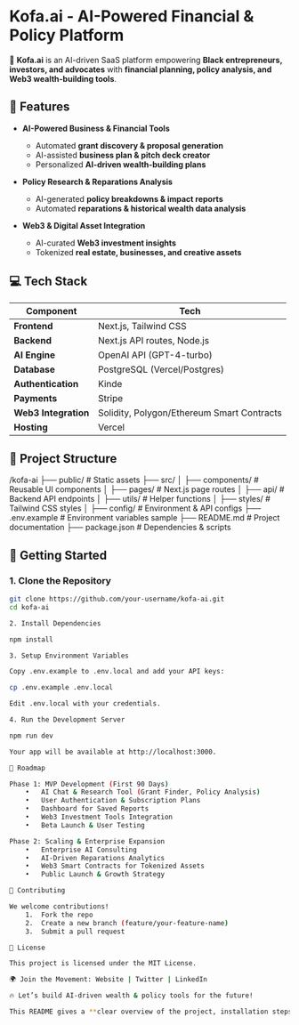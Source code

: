 # Kofa.ai - AI-Powered Financial & Policy Platform  

🚀 **Kofa.ai** is an AI-driven SaaS platform empowering **Black entrepreneurs, investors, and advocates** with **financial planning, policy analysis, and Web3 wealth-building tools**.  

## 📌 Features
- **AI-Powered Business & Financial Tools**
  - Automated **grant discovery & proposal generation**  
  - AI-assisted **business plan & pitch deck creator**  
  - Personalized **AI-driven wealth-building plans**  

- **Policy Research & Reparations Analysis**
  - AI-generated **policy breakdowns & impact reports**  
  - Automated **reparations & historical wealth data analysis**  

- **Web3 & Digital Asset Integration**
  - AI-curated **Web3 investment insights**  
  - Tokenized **real estate, businesses, and creative assets**  

## 💻 Tech Stack
| Component  | Tech  |
|------------|----------------------|
| **Frontend** | Next.js, Tailwind CSS |
| **Backend** | Next.js API routes, Node.js |
| **AI Engine** | OpenAI API (GPT-4-turbo) |
| **Database** | PostgreSQL (Vercel/Postgres) |
| **Authentication** | Kinde |
| **Payments** | Stripe |
| **Web3 Integration** | Solidity, Polygon/Ethereum Smart Contracts |
| **Hosting** | Vercel |

## 📂 Project Structure

/kofa-ai
├── public/               # Static assets
├── src/
│   ├── components/       # Reusable UI components
│   ├── pages/            # Next.js page routes
│   ├── api/              # Backend API endpoints
│   ├── utils/            # Helper functions
│   ├── styles/           # Tailwind CSS styles
│   ├── config/           # Environment & API configs
├── .env.example          # Environment variables sample
├── README.md             # Project documentation
├── package.json          # Dependencies & scripts

## 🚀 Getting Started  
### **1. Clone the Repository**
```sh
git clone https://github.com/your-username/kofa-ai.git
cd kofa-ai

2. Install Dependencies

npm install

3. Setup Environment Variables

Copy .env.example to .env.local and add your API keys:

cp .env.example .env.local

Edit .env.local with your credentials.

4. Run the Development Server

npm run dev

Your app will be available at http://localhost:3000.

📌 Roadmap

Phase 1: MVP Development (First 90 Days)
	•	AI Chat & Research Tool (Grant Finder, Policy Analysis)
	•	User Authentication & Subscription Plans
	•	Dashboard for Saved Reports
	•	Web3 Investment Tools Integration
	•	Beta Launch & User Testing

Phase 2: Scaling & Enterprise Expansion
	•	Enterprise AI Consulting
	•	AI-Driven Reparations Analytics
	•	Web3 Smart Contracts for Tokenized Assets
	•	Public Launch & Growth Strategy

🤝 Contributing

We welcome contributions!
	1.	Fork the repo
	2.	Create a new branch (feature/your-feature-name)
	3.	Submit a pull request

📜 License

This project is licensed under the MIT License.

🌍 Join the Movement: Website | Twitter | LinkedIn

🔥 Let’s build AI-driven wealth & policy tools for the future!

This README gives a **clear overview of the project, installation steps, tech stack, and roadmap**. Let me know if you’d like any modifications! 🚀